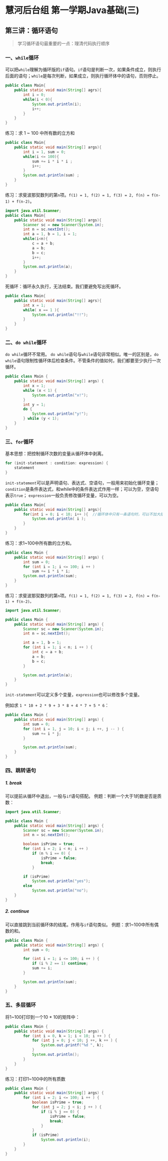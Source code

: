 # 慧河后台组 第一学期Java基础(三)

## 第三讲：循环语句

> 学习循环语句最重要的一点：理清代码执行顺序

### 一、`while`循环

可以把`while`理解为循环版的`if`语句。`if`语句是判断一次，如果条件成立，则执行后面的语句；`while`是每次判断，如果成立，则执行循环体中的语句，否则停止。

```java
public class Main{
    public static void main(String[] agrs){
        int i = 0;
        while(i < 0){
            System.out.println(i);
            i++;
        }
    }
}
```

练习：求 1 ~ 100 中所有数的立方和

```java
public class Main{
    public static void main(String[] args){
        int i = 1, sum = 0;
        while(i <= 100){
            sum += i * i * i ;
            i++;
        }
        System.out.println(sum) ;
    }
}
```

练习：求斐波那契数列的第`n`项。`f(1) = 1, f(2) = 1, f(3) = 2, f(n) = f(n-1) + f(n-2)`。

```java
import java.util.Scanner;
public class Main{
    public static void main(String[] args){
        Scanner sc = new Scanner(System.in);
        int n = sc.nextInt();
        int a = 1, b = 1, i = 1;
        while(i<n){
            c = a + b;
            a = b;
            b = c;
            i++;
        }
        System.out.println(a);
    }
}
```

死循环：循环永久执行，无法结束。我们要避免写出死循环。

```java
public class Main{
    public static void main(String[] agrs){
        int x = 1;
        while( x == 1 ){
            System.out.println("!!");
        }
    }
}
```

### 二、`do while`循环

`do while`循环不常用。
`do while`语句与`while`语句非常相似。唯一的区别是，`do while`语句限制性循环体后检查条件。不管条件的值如何，我们都要至少执行一次循环。

```java
public class Main {
    public static void main(String[] args) {
        int x = 1;
        while (x < 1) {
            System.out.println("x!");
        }
        int y = 1;
        do {
            System.out.println("y!");
        } while (y < 1);
    }
}
```

### 三、`for`循环

基本思想：把控制循环次数的变量从循环体中剥离。

```java
for (init-statement : condition: expression) {
    statement
}
```

`init-statement`可以是声明语句、表达式、空语句，一般用来初始化循环变量；
`condition`是条件表达式，和while中的条件表达式作用一样；可以为空，空语句表示`true`；
`expression`一般负责修改循环变量，可以为空。

```java
public class Main{
    public static void main(String[] args){
        for(int i = 0; i < 10; i++ ){  //循环体中只有一条语句时，可以不加大括号
            System.out.println( i );
        }
    }
}
```

练习：求1~100中所有数的立方和。

```java
public class Main {
    public static void main(String[] args) {
        int sum = 0;
        for (int i = 1; i <= 100; i ++ )
            sum += i * i * i;
        System.out.println(sum);
    }
}
```

练习：求斐波那契数列的第`n`项。`f(1) = 1, f(2) = 1, f(3) = 2, f(n) = f(n-1) + f(n-2)。`

```java
import java.util.Scanner;

public class Main {
    public static void main(String[] args) {
        Scanner sc = new Scanner(System.in);
        int n = sc.nextInt();

        int a = 1, b = 1;
        for (int i = 1; i < n; i ++ ) {
            int c = a + b;
            a = b;
            b = c;
        }

        System.out.println(a);
    }
}
```

`init-statement`可以定义多个变量，`expression`也可以修改多个变量。

例如求 `1 * 10 + 2 * 9 + 3 * 8 + 4 * 7 + 5 * 6`：

```java
public class Main {
    public static void main(String[] args) {
        int sum = 0;
        for (int i = 1, j = 10; i < j; i ++, j -- ) {
            sum += i * j;
        }

        System.out.println(sum);
    }
}
```

### 四、跳转语句

##### 1. break

可以提前从循环中退出，一般与`if`语句搭配。
例题：判断一个大于1的数是否是质数：

```java
import java.util.Scanner;

public class Main {
    public static void main(String[] args) {
        Scanner sc = new Scanner(System.in);
        int n = sc.nextInt();

        boolean isPrime = true;
        for (int i = 2; i < n; i ++ )
            if (n % i == 0) {
                isPrime = false;
                break;
            }

        if (isPrime)
            System.out.println("yes");
        else
            System.out.println("no");
    }
}
```

##### 2. continue

可以直接跳到当前循环体的结尾。作用与`if`语句类似。
例题：求1~100中所有偶数的和。

```java
public class Main {
    public static void main(String[] args) {
        int sum = 0;

        for (int i = 1; i <= 100; i ++ ) {
            if (i % 2 == 1) continue;
            sum += i;
        }

        System.out.println(sum);
    }
}
```

### 五、多层循环

将1~100打印到一个10 * 10的矩阵中：

```java
public class Main {
    public static void main(String[] args) {
        for (int i = 0, k = 1; i < 10; i ++ ) {
            for (int j = 0; j < 10; j ++, k ++ ) {
                System.out.printf("%d ", k);
            }
            System.out.println();
        }
    }
}
```

练习：打印1~100中的所有质数

```java
public class Main {
    public static void main(String[] args) {
        for (int i = 2; i <= 100; i ++ ) {
            boolean isPrime = true;
            for (int j = 2; j < i; j ++ ) {
                if (i % j == 0) {
                    isPrime = false;
                    break;
                }
            }
            if (isPrime)
                System.out.println(i);
        }
    }
}
```

